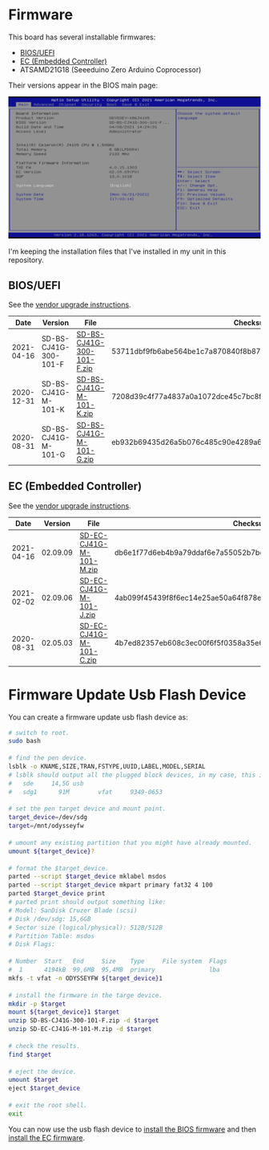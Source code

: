 # Firmware

This board has several installable firmwares:

* [BIOS/UEFI](#biosuefi)
* [EC (Embedded Controller)](#ec-embedded-controller)
* ATSAMD21G18 (Seeeduino Zero Arduino Coprocessor)

Their versions appear in the BIOS main page:

![](bios-main-page.jpg)

I'm keeping the installation files that I've installed in my unit in this repository.

## BIOS/UEFI

See the [vendor upgrade instructions](https://wiki.seeedstudio.com/ODYSSEY-X86J4105-Installing-OS/#how-to-upgrade-the-bios).

| Date | Version | File | Checksum |
|------|---------|------|----------|
| 2021-04-16 | SD-BS-CJ41G-300-101-F | [SD-BS-CJ41G-300-101-F.zip](SD-BS-CJ41G-300-101-F.zip) | 53711dbf9fb6abe564be1c7a870840f8b87caa42239448869d87c08c1bdf0ec5 |
| 2020-12-31 | SD-BS-CJ41G-M-101-K | [SD-BS-CJ41G-M-101-K.zip](SD-BS-CJ41G-M-101-K.zip) | 7208d39c4f77a4837a0a1072dce45c7bc8feba28597522ea036778a9c09aa61a |
| 2020-08-31 | SD-BS-CJ41G-M-101-G | [SD-BS-CJ41G-M-101-G.zip](SD-BS-CJ41G-M-101-G.zip) | eb932b69435d26a5b076c485c90e4289a697681ac092c18e85c86804e3fe4206 |

## EC (Embedded Controller)

See the [vendor upgrade instructions](https://wiki.seeedstudio.com/ODYSSEY-X86J4105-Installing-OS/#how-to-update-the-embedded-controller).

| Date | Version | File | Checksum |
|------|---------|------|----------|
| 2021-04-16 | 02.09.09 | [SD-EC-CJ41G-M-101-M.zip](SD-EC-CJ41G-M-101-M.zip) | db6e1f77d6eb4b9a79ddaf6e7a55052b7be6e63b8339c7b948ff111e5c9ca8ad |
| 2021-02-02 | 02.09.06 | [SD-EC-CJ41G-M-101-J.zip](SD-EC-CJ41G-M-101-J.zip) | 4ab099f45439f8f6ec14e25ae50a64f878eed4c998e39000e17f2047df6bbb83 |
| 2020-08-31 | 02.05.03 | [SD-EC-CJ41G-M-101-C.zip](SD-EC-CJ41G-M-101-C.zip) | 4b7ed82357eb608c3ec00f6f5f0358a35e63b327ae33855eb5e7608814f8df6a |

# Firmware Update Usb Flash Device

You can create a firmware update usb flash device as:

```bash
# switch to root.
sudo bash

# find the pen device.
lsblk -o KNAME,SIZE,TRAN,FSTYPE,UUID,LABEL,MODEL,SERIAL
# lsblk should output all the plugged block devices, in my case, this is the device that I'm interested in:
#   sde     14,5G usb                                                                STORAGE DEVICE   000000078
#   sdg1      91M        vfat     9349-0653                            ODYSSEYFW                                 

# set the pen target device and mount point.
target_device=/dev/sdg
target=/mnt/odysseyfw

# umount any existing partition that you might have already mounted.
umount ${target_device}?

# format the $target_device.
parted --script $target_device mklabel msdos
parted --script $target_device mkpart primary fat32 4 100
parted $target_device print
# parted print should output something like:
# Model: SanDisk Cruzer Blade (scsi)
# Disk /dev/sdg: 15,6GB
# Sector size (logical/physical): 512B/512B
# Partition Table: msdos
# Disk Flags: 

# Number  Start   End     Size    Type     File system  Flags
#  1      4194kB  99,6MB  95,4MB  primary               lba
mkfs -t vfat -n ODYSSEYFW ${target_device}1

# install the firmware in the targe device.
mkdir -p $target
mount ${target_device}1 $target
unzip SD-BS-CJ41G-300-101-F.zip -d $target
unzip SD-EC-CJ41G-M-101-M.zip -d $target

# check the results.
find $target

# eject the device.
umount $target
eject $target_device

# exit the root shell.
exit
```

You can now use the usb flash device to [install the BIOS firmware](https://wiki.seeedstudio.com/ODYSSEY-X86J4105-Installing-OS/#how-to-upgrade-the-bios) and then [install the EC firmware](https://wiki.seeedstudio.com/ODYSSEY-X86J4105-Installing-OS/#how-to-update-the-embedded-controller).
